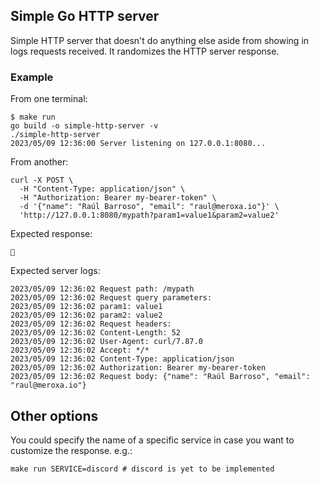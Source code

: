 ## Simple Go HTTP server

Simple HTTP server that doesn't do anything else aside from showing in logs requests received. It randomizes the HTTP server response.

### Example

From one terminal:

```shell
$ make run
go build -o simple-http-server -v
./simple-http-server
2023/05/09 12:36:00 Server listening on 127.0.0.1:8080...
```

From another:

```shell
curl -X POST \
  -H "Content-Type: application/json" \
  -H "Authorization: Bearer my-bearer-token" \
  -d '{"name": "Raúl Barroso", "email": "raul@meroxa.io"}' \
  'http://127.0.0.1:8080/mypath?param1=value1&param2=value2'
```

Expected response:

```shell
👋
```


Expected server logs:

```shell
2023/05/09 12:36:02 Request path: /mypath
2023/05/09 12:36:02 Request query parameters:
2023/05/09 12:36:02 param1: value1
2023/05/09 12:36:02 param2: value2
2023/05/09 12:36:02 Request headers:
2023/05/09 12:36:02 Content-Length: 52
2023/05/09 12:36:02 User-Agent: curl/7.87.0
2023/05/09 12:36:02 Accept: */*
2023/05/09 12:36:02 Content-Type: application/json
2023/05/09 12:36:02 Authorization: Bearer my-bearer-token
2023/05/09 12:36:02 Request body: {"name": "Raúl Barroso", "email": "raul@meroxa.io"}
```

## Other options

You could specify the name of a specific service in case you want to customize the response. e.g.:

```shell
make run SERVICE=discord # discord is yet to be implemented
```